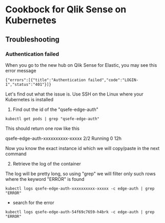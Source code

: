 # Cookbock for Qlik Sense on Kubernetes


## Troubleshooting
### Authentication failed

When you go to the new hub on Qlik Sense for Elastic, you may see this error message 
```
{"errors":[{"title":"Authentication failed","code":"LOGIN-1","status":"401"}]}
```
Let's find out what the issue is. Use SSH on the Linux where your Kubernetes is installed

 1) Find out the id of the "qsefe-edge-auth"
```
kubectl get pods | grep "qsefe-edge-auth"
```
   This should return one row like this

   qsefe-edge-auth-xxxxxxxxxx-xxxxx                                  2/2     Running   0          12h

   Now you know the exact instance id which we will copy/paste in the next command

 2) Retrieve the log of the container
 
   The log will be pretty long, so using "grep" we will filter only such rows where the keyword "ERROR" is found
```
kubectl logs qsefe-edge-auth-xxxxxxxxxx-xxxxx -c edge-auth | grep "ERROR"
```

* search for the error
 
 ```
 kubectl logs qsefe-edge-auth-54f69c7659-h4brk -c edge-auth | grep "ERROR"
 ```
